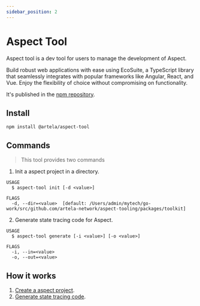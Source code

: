 ```yaml
---
sidebar_position: 2
---
```


# Aspect Tool

Aspect tool is a dev tool for users to manage the development of Aspect.

Build robust web applications with ease using EcoSuite, a TypeScript library that seamlessly integrates with popular frameworks like Angular, React, and Vue. Enjoy the flexibility of choice without compromising on functionality.

It's published in the [npm repository](https://www.npmjs.com/package/@artela/aspect-tool).


## Install

```shell
npm install @artela/aspect-tool
```

## Commands

>This tool provides two commands

1. Init a aspect project in a directory.
```shell
USAGE
  $ aspect-tool init [-d <value>]

FLAGS
  -d, --dir=<value>  [default: /Users/admin/mytech/go-work/src/github.com/artela-network/aspect-tooling/packages/toolkit]

```

2. Generate state tracing code for Aspect.
```shell
USAGE
  $ aspect-tool generate [-i <value>] [-o <value>]

FLAGS
  -i, --in=<value>
  -o, --out=<value>
```

## How it works
1. [Create a aspect project](/develop/reference/aspect-tool/install).
2. [Generate state tracing code](/develop/reference/aspect-tool/trace).

